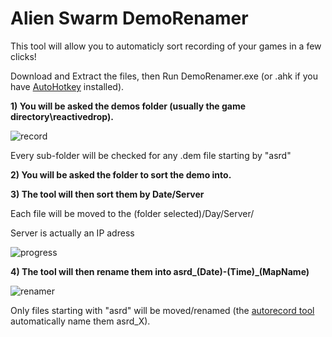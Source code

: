 # Alien Swarm DemoRenamer

This tool will allow you to automaticly sort recording of your games in a few clicks!

Download and Extract the files, then Run DemoRenamer.exe (or .ahk if you have [AutoHotkey](https://www.autohotkey.com/) installed).

**1) You will be asked the demos folder (usually the game directory\reactivedrop\).**

![record](https://i.imgur.com/gkKfBDH.png)

Every sub-folder will be checked for any .dem file starting by "asrd"

**2) You will be asked the folder to sort the demo into.**

**3) The tool will then sort them by Date/Server**

Each file will be moved to the (folder selected)/Day/Server/

Server is actually an IP adress
   
![progress](https://i.imgur.com/BKxUsQ5.png)

**4) The tool will then rename them into asrd_(Date)-(Time)_(MapName)**

![renamer](https://i.imgur.com/Dl5tkcQ.png)

Only files starting with "asrd" will be moved/renamed (the [autorecord tool](https://github.com/wawawawawawawa/Alien-Swarm-AutoRecord) automatically name them asrd_X).
